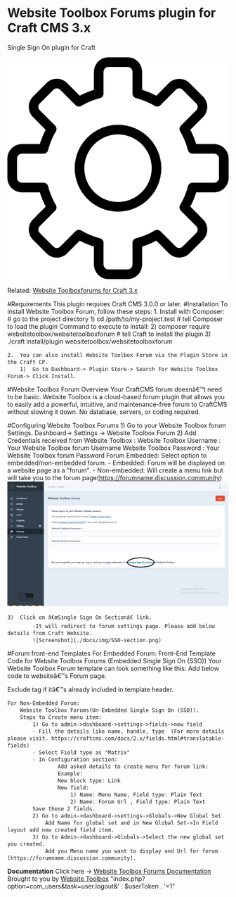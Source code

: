 
# Website Toolbox Forums plugin for Craft CMS 3.x

Single Sign On plugin for Craft

![Screenshot](./src/icon.svg)

Related: [Website Toolboxforums for Craft 3.x](https://github.com/webtoolbox/craftcms-plugin)
 
 
#Requirements
This plugin requires Craft CMS 3.0.0 or later.
#Installation
To install Website Toolbox Forum, follow these steps:
	1.	Install with Composer: 
		# go to the project directory
	    1) cd /path/to/my-project.test
		# tell Composer to load the plugin
		Command to execute to install: 
	    2) composer require websitetoolbox/websitetoolboxforum
		# tell Craft to install the plugin
	    3) ./craft install/plugin websitetoolbox/websitetoolboxforum 

	2.	You can also install Website Toolbox Forum via the Plugin Store in the Craft CP.
		1)	Go to Dashboard-> Plugin Store-> Search For Website Toolbox Forum-> Click Install.
   
#Website Toolbox Forum Overview
	Your CraftCMS forum doesnâ€™t need to be basic. Website Toolbox is a cloud-based forum plugin that allows you to easily add a powerful, intuitive, and maintenance-free forum to CraftCMS without slowing it down. No database, servers, or coding required.

#Configuring Website Toolbox Forums
	1)	Go to your Website Toolbox forum Settings. Dashboard-> Settings -> Website Toolbox Forum
	2)	Add Credentials received from Website Toolbox :
				Website Toolbox Username : Your Website Toolbox forum Username
				Website Toolbox Password : Your Website Toolbox forum Password
				Forum Embedded:
					Select option to embedded/non-embedded forum.
   					- Embedded: Forum will be displayed on a website page as a "forum".
   					- Non-embedded: Will create a menu link but will take you to the forum 
							page(https://forumname.discussion.community)
    		![Screenshot](./docs/img/SSO.png)
 
	3)	Click on â€œSingle Sign On Sectionâ€ link. 
			-It will redirect to forum settings page. Please add below details from Craft Website.
		    ![Screenshot](./docs/img/SSO-section.png)

#Forum front-end Templates
	For Embedded Forum:
		Front-End Template Code for Website Toolbox Forums (Embedded Single Sign On (SSO))
		Your Website Toolbox  Forum template can look something like this:
		Add below code to websiteâ€™s Forum page.
		<body><div id="embedForum"></div></body>
		Exclude <body> tag if itâ€™s already included in template header.

	For Non-Embedded Forum:
		Website Toolbox Forums(Un-Embedded Single Sign On (SSO)).
		Steps to Create menu item:
			1) Go to admin->dashboard->settings->fields->new field
			- Fill the details like name, handle, type  (For more details please visit. https://craftcms.com/docs/2.x/fields.html#translatable-fields)
			- Select Field type as "Matrix"
			- In Configuration section:
		   			Add asked details to create menu for forum link:
					Example:
					New block type: Link
					New field:
						1) Name: Menu Name, Field type: Plain Text
						2) Name: Forum Url , Field type: Plain Text
			Save these 2 fields.
			2) Go to admin->dashboard->settings->Globals->New Global Set
				Add Name for global set and in New Global Set->In Field layout add new created field item.
			3) Go to Admin->dashboard->Globals->Select the new global set you created.
				Add you Menu name you want to display and Url for forum (https://forumname.discussion.community).

<b>Documentation</b>
Click here -> [Website Toolbox Forums Documentation](https://websitetoolbox.com/plugins/websitetoolboxforum/documentation)
Brought to you by [Website Toolbox](https://websitetoolbox.com)
"index.php?option=com_users&task=user.logout&' . $userToken . '=1"
